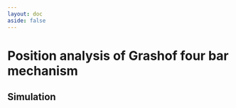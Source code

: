 ```yaml
---
layout: doc
aside: false
---
```


<script setup>

import { defineClientComponent } from 'vitepress'

console.log("in simulation.md")

const SimulationComponent = defineClientComponent(() => {
  console.log("getting client component")
  return import('../../components/SimulationComponent.vue')
})
console.log("out simulation.md")

// import SimulationComponent from "../../components/SimulationComponent.vue"
</script>

# Position analysis of Grashof four bar mechanism

## Simulation

<SimulationComponent />